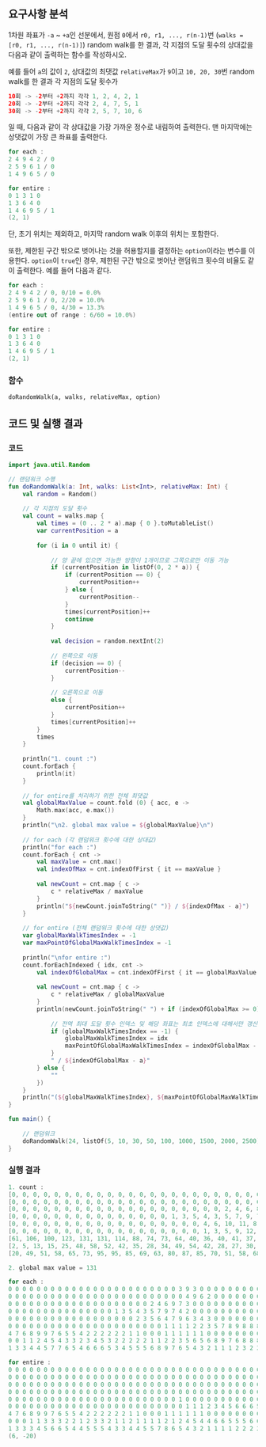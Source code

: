 ## 요구사항 분석
1차원 좌표가 ```-a``` ~ ```+a```인 선분에서, 원점 ```0```에서 ```r0, r1, ..., r(n-1)```번 (```walks = [r0, r1, ..., r(n-1)]```) random walk를 한 결과, 각 지점의 도달 횟수의 상대값을 다음과 같이 출력하는 함수를 작성하시오.

예를 들어 ```a```의 값이 ```2```, 상대값의 최댓값 ```relativeMax```가 ```9```이고 ```10, 20, 30```번 random walk를 한 결과 각 지점의 도달 횟수가
```kotlin
10회 -> -2부터 +2까지 각각 1, 2, 4, 2, 1
20회 -> -2부터 +2까지 각각 2, 4, 7, 5, 1
30회 -> -2부터 +2까지 각각 2, 5, 7, 10, 6
```
일 때, 다음과 같이 각 상대값을 가장 가까운 정수로 내림하여 출력한다. 맨 마지막에는 상댓값이 가장 큰 좌표를 출력한다.

```kotlin
for each :
2 4 9 4 2 / 0
2 5 9 6 1 / 0
1 4 9 6 5 / 0

for entire :
0 1 3 1 0
1 3 6 4 0
1 4 6 9 5 / 1
(2, 1)
```

단, 초기 위치는 제외하고, 마지막 random walk 이후의 위치는 포함한다.

또한, 제한된 구간 밖으로 벗어나는 것을 허용할지를 결정하는 ```option```이라는 변수를 이용한다. ```option```이 ```true```인 경우, 제한된 구간 밖으로 벗어난 랜덤워크 횟수의 비율도 같이 출력한다. 예를 들어 다음과 같다.

```kotlin
for each :
2 4 9 4 2 / 0, 0/10 = 0.0%
2 5 9 6 1 / 0, 2/20 = 10.0%
1 4 9 6 5 / 0, 4/30 = 13.3%
(entire out of range : 6/60 = 10.0%)

for entire :
0 1 3 1 0
1 3 6 4 0
1 4 6 9 5 / 1
(2, 1)
```

### 함수
```doRandomWalk(a, walks, relativeMax, option)```

## 코드 및 실행 결과
### 코드
```kotlin
import java.util.Random

// 랜덤워크 수행
fun doRandomWalk(a: Int, walks: List<Int>, relativeMax: Int) {
    val random = Random()
    
    // 각 지점의 도달 횟수
    val count = walks.map {
        val times = (0 .. 2 * a).map { 0 }.toMutableList()
        var currentPosition = a
        
        for (i in 0 until it) {
            
            // 양 끝에 있으면 가능한 방향이 1개이므로 그쪽으로만 이동 가능
            if (currentPosition in listOf(0, 2 * a)) {
                if (currentPosition == 0) {
                    currentPosition++
                } else {
                    currentPosition--
                }
                times[currentPosition]++
                continue
            }
            
            val decision = random.nextInt(2)
            
            // 왼쪽으로 이동
            if (decision == 0) {
                currentPosition--
            }
            
            // 오른쪽으로 이동
            else {
                currentPosition++
            }
            times[currentPosition]++
        }
        times
    }
    
    println("1. count :")
    count.forEach {
        println(it)
    }
    
    // for entire를 처리하기 위한 전체 최댓값
    val globalMaxValue = count.fold (0) { acc, e ->
        Math.max(acc, e.max())
    }
    println("\n2. global max value = ${globalMaxValue}\n")
    
    // for each (각 랜덤워크 횟수에 대한 상대값)
    println("for each :")
    count.forEach { cnt ->
        val maxValue = cnt.max()
        val indexOfMax = cnt.indexOfFirst { it == maxValue }
        
        val newCount = cnt.map { c ->
            c * relativeMax / maxValue
        }
        println("${newCount.joinToString(" ")} / ${indexOfMax - a}")
    }
    
    // for entire (전체 랜덤워크 횟수에 대한 상댓값)
    var globalMaxWalkTimesIndex = -1
    var maxPointOfGlobalMaxWalkTimesIndex = -1
    
    println("\nfor entire :")
    count.forEachIndexed { idx, cnt ->
        val indexOfGlobalMax = cnt.indexOfFirst { it == globalMaxValue }
        
        val newCount = cnt.map { c ->
            c * relativeMax / globalMaxValue
        }
        println(newCount.joinToString(" ") + if (indexOfGlobalMax >= 0) {
            
            // 전역 최대 도달 횟수 인덱스 및 해당 좌표는 최초 인덱스에 대해서만 갱신
            if (globalMaxWalkTimesIndex == -1) {
                globalMaxWalkTimesIndex = idx
                maxPointOfGlobalMaxWalkTimesIndex = indexOfGlobalMax - a
            }
            " / ${indexOfGlobalMax - a}"
        } else {
            ""
        })
    }
    println("(${globalMaxWalkTimesIndex}, ${maxPointOfGlobalMaxWalkTimesIndex})")
}

fun main() {
    
    // 랜덤워크
    doRandomWalk(24, listOf(5, 10, 30, 50, 100, 1000, 1500, 2000, 2500), 9)
}
```

### 실행 결과
```kotlin
1. count :
[0, 0, 0, 0, 0, 0, 0, 0, 0, 0, 0, 0, 0, 0, 0, 0, 0, 0, 0, 0, 0, 0, 0, 0, 1, 3, 1, 0, 0, 0, 0, 0, 0, 0, 0, 0, 0, 0, 0, 0, 0, 0, 0, 0, 0, 0, 0, 0, 0]
[0, 0, 0, 0, 0, 0, 0, 0, 0, 0, 0, 0, 0, 0, 0, 0, 0, 0, 0, 0, 0, 0, 0, 0, 0, 2, 4, 3, 1, 0, 0, 0, 0, 0, 0, 0, 0, 0, 0, 0, 0, 0, 0, 0, 0, 0, 0, 0, 0]
[0, 0, 0, 0, 0, 0, 0, 0, 0, 0, 0, 0, 0, 0, 0, 0, 0, 0, 0, 0, 2, 4, 6, 8, 7, 3, 0, 0, 0, 0, 0, 0, 0, 0, 0, 0, 0, 0, 0, 0, 0, 0, 0, 0, 0, 0, 0, 0, 0]
[0, 0, 0, 0, 0, 0, 0, 0, 0, 0, 0, 0, 0, 0, 0, 1, 3, 5, 4, 3, 5, 7, 9, 7, 4, 2, 0, 0, 0, 0, 0, 0, 0, 0, 0, 0, 0, 0, 0, 0, 0, 0, 0, 0, 0, 0, 0, 0, 0]
[0, 0, 0, 0, 0, 0, 0, 0, 0, 0, 0, 0, 0, 0, 0, 0, 0, 0, 4, 6, 10, 11, 8, 13, 16, 11, 6, 8, 6, 1, 0, 0, 0, 0, 0, 0, 0, 0, 0, 0, 0, 0, 0, 0, 0, 0, 0, 0, 0]
[0, 0, 0, 0, 0, 0, 0, 0, 0, 0, 0, 0, 0, 0, 0, 0, 0, 0, 1, 3, 5, 9, 12, 13, 12, 16, 23, 28, 39, 54, 72, 86, 91, 88, 89, 84, 62, 52, 43, 29, 23, 23, 20, 10, 5, 3, 3, 2, 0]
[61, 106, 100, 123, 131, 131, 114, 88, 74, 73, 64, 40, 36, 40, 41, 37, 32, 24, 16, 13, 12, 13, 15, 19, 17, 16, 21, 19, 11, 6, 4, 2, 1, 0, 0, 0, 0, 0, 0, 0, 0, 0, 0, 0, 0, 0, 0, 0, 0]
[2, 5, 13, 15, 25, 48, 58, 52, 42, 35, 28, 34, 49, 54, 42, 28, 27, 30, 25, 22, 18, 18, 30, 29, 34, 61, 74, 64, 70, 94, 97, 78, 75, 87, 95, 91, 69, 50, 49, 44, 29, 27, 31, 28, 16, 6, 2, 0, 0]
[20, 49, 51, 58, 65, 73, 95, 95, 85, 69, 63, 80, 87, 85, 70, 51, 58, 68, 69, 75, 85, 110, 118, 94, 81, 66, 55, 41, 29, 24, 16, 23, 32, 40, 38, 32, 32, 31, 25, 18, 18, 17, 14, 15, 14, 15, 20, 21, 10]

2. global max value = 131

for each :
0 0 0 0 0 0 0 0 0 0 0 0 0 0 0 0 0 0 0 0 0 0 0 0 3 9 3 0 0 0 0 0 0 0 0 0 0 0 0 0 0 0 0 0 0 0 0 0 0 / 1
0 0 0 0 0 0 0 0 0 0 0 0 0 0 0 0 0 0 0 0 0 0 0 0 0 4 9 6 2 0 0 0 0 0 0 0 0 0 0 0 0 0 0 0 0 0 0 0 0 / 2
0 0 0 0 0 0 0 0 0 0 0 0 0 0 0 0 0 0 0 0 2 4 6 9 7 3 0 0 0 0 0 0 0 0 0 0 0 0 0 0 0 0 0 0 0 0 0 0 0 / -1
0 0 0 0 0 0 0 0 0 0 0 0 0 0 0 1 3 5 4 3 5 7 9 7 4 2 0 0 0 0 0 0 0 0 0 0 0 0 0 0 0 0 0 0 0 0 0 0 0 / -2
0 0 0 0 0 0 0 0 0 0 0 0 0 0 0 0 0 0 2 3 5 6 4 7 9 6 3 4 3 0 0 0 0 0 0 0 0 0 0 0 0 0 0 0 0 0 0 0 0 / 0
0 0 0 0 0 0 0 0 0 0 0 0 0 0 0 0 0 0 0 0 0 0 1 1 1 1 2 2 3 5 7 8 9 8 8 8 6 5 4 2 2 2 1 0 0 0 0 0 0 / 8
4 7 6 8 9 9 7 6 5 5 4 2 2 2 2 2 2 1 1 0 0 0 1 1 1 1 1 1 0 0 0 0 0 0 0 0 0 0 0 0 0 0 0 0 0 0 0 0 0 / -20
0 0 1 1 2 4 5 4 3 3 2 3 4 5 3 2 2 2 2 2 1 1 2 2 3 5 6 5 6 8 9 7 6 8 8 8 6 4 4 4 2 2 2 2 1 0 0 0 0 / 6
1 3 3 4 4 5 7 7 6 5 4 6 6 6 5 3 4 5 5 5 6 8 9 7 6 5 4 3 2 1 1 1 2 3 2 2 2 2 1 1 1 1 1 1 1 1 1 1 0 / -2

for entire :
0 0 0 0 0 0 0 0 0 0 0 0 0 0 0 0 0 0 0 0 0 0 0 0 0 0 0 0 0 0 0 0 0 0 0 0 0 0 0 0 0 0 0 0 0 0 0 0 0
0 0 0 0 0 0 0 0 0 0 0 0 0 0 0 0 0 0 0 0 0 0 0 0 0 0 0 0 0 0 0 0 0 0 0 0 0 0 0 0 0 0 0 0 0 0 0 0 0
0 0 0 0 0 0 0 0 0 0 0 0 0 0 0 0 0 0 0 0 0 0 0 0 0 0 0 0 0 0 0 0 0 0 0 0 0 0 0 0 0 0 0 0 0 0 0 0 0
0 0 0 0 0 0 0 0 0 0 0 0 0 0 0 0 0 0 0 0 0 0 0 0 0 0 0 0 0 0 0 0 0 0 0 0 0 0 0 0 0 0 0 0 0 0 0 0 0
0 0 0 0 0 0 0 0 0 0 0 0 0 0 0 0 0 0 0 0 0 0 0 0 1 0 0 0 0 0 0 0 0 0 0 0 0 0 0 0 0 0 0 0 0 0 0 0 0
0 0 0 0 0 0 0 0 0 0 0 0 0 0 0 0 0 0 0 0 0 0 0 0 0 1 1 1 2 3 4 5 6 6 6 5 4 3 2 1 1 1 1 0 0 0 0 0 0
4 7 6 8 9 9 7 6 5 5 4 2 2 2 2 2 2 1 1 0 0 0 1 1 1 1 1 1 0 0 0 0 0 0 0 0 0 0 0 0 0 0 0 0 0 0 0 0 0 / -20
0 0 0 1 1 3 3 3 2 2 1 2 3 3 2 1 1 2 1 1 1 1 2 1 2 4 5 4 4 6 6 5 5 5 6 6 4 3 3 3 1 1 2 1 1 0 0 0 0
1 3 3 3 4 5 6 6 5 4 4 5 5 5 4 3 3 4 4 5 5 7 8 6 5 4 3 2 1 1 1 1 2 2 2 2 2 2 1 1 1 1 0 1 0 1 1 1 0
(6, -20)
```

